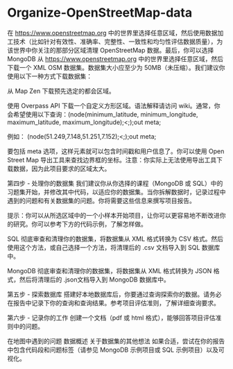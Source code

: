 # Organize-OpenStreetMap-data
在 https://www.openstreetmap.org 中的世界里选择任意区域，然后使用数据加工技术（比如针对有效性、准确率、完整性、一致性和均匀性评估数据质量），为该世界中你关注的那部分区域清理 OpenStreetMap 数据。最后，你可以选择 MongoDB
从 https://www.openstreetmap.org 中的世界里选择任意区域，然后下载一个 XML OSM 数据集。数据集大小应至少为 50MB（未压缩）。我们建议你使用以下一种方式下载数据集：

从 Map Zen 下载预先选定的都会区域。

使用 Overpass API 下载一个自定义方形区域。语法解释请访问 wiki。通常，你会希望使用以下查询：(node(minimum_latitude, minimum_longitude, maximum_latitude, maximum_longitude);<;);out meta;

例如： (node(51.249,7.148,51.251,7.152);<;);out meta;

要包括 meta 选项，这样元素就可以包含时间戳和用户信息了。你可以使用 Open Street Map 导出工具来查找边界框的坐标。注意：你实际上无法使用导出工具下载数据，因为此项目要求的区域太大。

第四步 - 处理你的数据集
我们建议你从你选择的课程（MongoDB 或 SQL）中的习题集开始，并修改其中代码，以适应你的数据集。当你拆解数据时，记录过程中遇到的问题和有关数据集的问题。你将需要这些信息来撰写项目报告。

提示：你可以从所选区域中的一个小样本开始项目，让你可以更容易地不断改进你的研究。你可以参考下方的代码示例，了解怎样做。

SQL
彻底审查和清理你的数据集，将数据集从 XML 格式转换为 CSV 格式。然后使用这个方法，或自己选择一个方法，将清理后的 .csv 文档导入到 SQL 数据库中。

MongoDB
彻底审查和清理你的数据集，将数据集从 XML 格式转换为 JSON 格式，然后将清理后的 .json文档导入到 MongoDB 数据库中。

第五步 - 探索数据库
搭建好本地数据库后，你要通过查询探索你的数据。请务必在报告中记录下你的查询和查询结果。参考项目评估准则，了解详细查询要求。

第六步 - 记录你的工作
创建一个文档（pdf 或 html 格式），能够回答项目评估准则中的问题。

在地图中遇到的问题
数据概述
关于数据集的其他想法
如果合适，尝试在你的报告中包含代码段和问题标签（请参见 MongoDB 示例项目或 SQL 示例项目）以及可视化。
